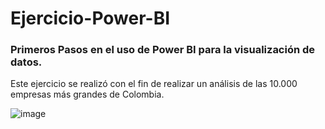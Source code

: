 # Ejercicio-Power-BI
### Primeros Pasos en el uso de Power BI para la visualización de datos.
Este ejercicio se realizó con el fin de realizar un análisis de las 10.000 empresas más grandes de Colombia.



![image](https://github.com/user-attachments/assets/2caaa5f8-df8b-4691-8420-12ad702eb2ea)
